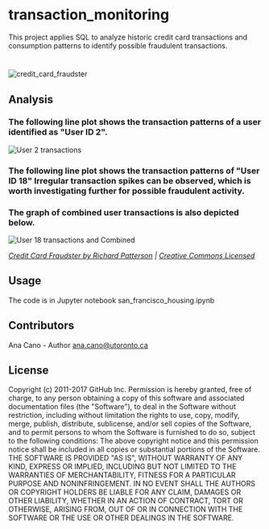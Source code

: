 # transaction_monitoring
This project applies SQL to analyze historic credit card transactions and consumption patterns to identify possible fraudulent transactions.
#
#
#
![credit_card_fraudster](https://github.com/ahcano/transaction_monitoring/assets/141194281/67f2f5ef-2180-473f-83b7-950df9937994)

## Analysis
### The following line plot shows the transaction patterns of a user identified as "User ID 2". 
![User 2 transactions ](https://github.com/ahcano/transaction_monitoring/assets/141194281/e68bd715-c649-4036-a834-e0fe0e1f3bf7)


### The following line plot shows the transaction patterns of "User ID 18" Irregular transaction spikes can be observed, which is worth investigating further for possible fraudulent activity.
### The graph of combined user transactions is also depicted below.
![User 18 transactions and Combined](https://github.com/ahcano/transaction_monitoring/assets/141194281/501b49f1-39ff-437b-bf21-a3f13c027ffd)


*[Credit Card Fraudster by Richard Patterson](https://www.flickr.com/photos/136770128@N07/42252105582/) | [Creative Commons Licensed](https://creativecommons.org/licenses/by/2.0/)*

## Usage
The code is in Jupyter notebook san_francisco_housing.ipynb

## Contributors
Ana Cano - Author ana.cano@utoronto.ca

## License
Copyright (c) 2011-2017 GitHub Inc. Permission is hereby granted, free of charge, to any person obtaining a copy of this software and associated documentation files (the "Software"), to deal in the Software without restriction, including without limitation the rights to use, copy, modify, merge, publish, distribute, sublicense, and/or sell copies of the Software, and to permit persons to whom the Software is furnished to do so, subject to the following conditions: The above copyright notice and this permission notice shall be included in all copies or substantial portions of the Software. THE SOFTWARE IS PROVIDED "AS IS", WITHOUT WARRANTY OF ANY KIND, EXPRESS OR IMPLIED, INCLUDING BUT NOT LIMITED TO THE WARRANTIES OF MERCHANTABILITY, FITNESS FOR A PARTICULAR PURPOSE AND NONINFRINGEMENT. IN NO EVENT SHALL THE AUTHORS OR COPYRIGHT HOLDERS BE LIABLE FOR ANY CLAIM, DAMAGES OR OTHER LIABILITY, WHETHER IN AN ACTION OF CONTRACT, TORT OR OTHERWISE, ARISING FROM, OUT OF OR IN CONNECTION WITH THE SOFTWARE OR THE USE OR OTHER DEALINGS IN THE SOFTWARE.
